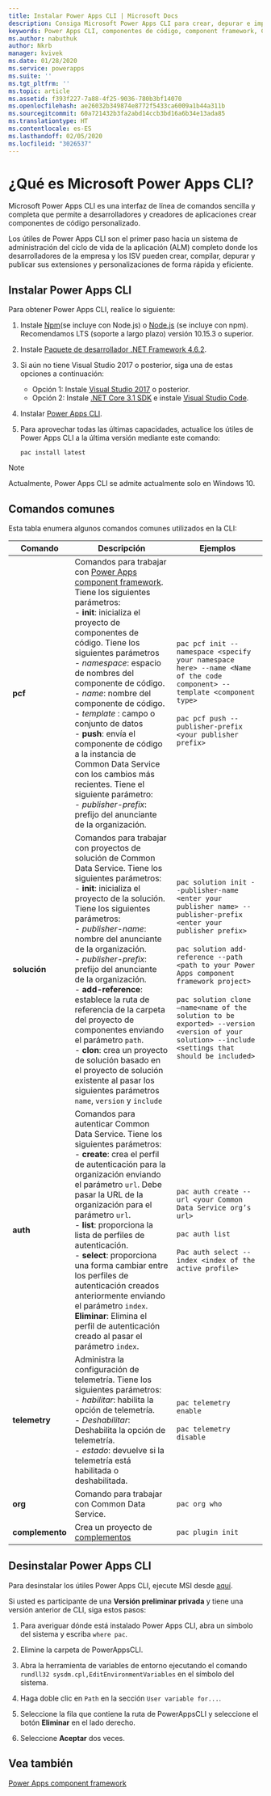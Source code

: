 ```yaml
---
title: Instalar Power Apps CLI | Microsoft Docs
description: Consiga Microsoft Power Apps CLI para crear, depurar e implementar componentes de código con Power Apps component framework.
keywords: Power Apps CLI, componentes de código, component framework, CLI
ms.author: nabuthuk
author: Nkrb
manager: kvivek
ms.date: 01/28/2020
ms.service: powerapps
ms.suite: ''
ms.tgt_pltfrm: ''
ms.topic: article
ms.assetid: f393f227-7a88-4f25-9036-780b3bf14070
ms.openlocfilehash: ae26032b349874e8772f5433ca6009a1b44a311b
ms.sourcegitcommit: 60a721432b3fa2abd14ccb3bd16a6b34e13ada85
ms.translationtype: HT
ms.contentlocale: es-ES
ms.lasthandoff: 02/05/2020
ms.locfileid: "3026537"
---
```

# <a name="what-is-microsoft-power-apps-cli"></a>¿Qué es Microsoft Power Apps CLI? 

Microsoft Power Apps CLI es una interfaz de línea de comandos sencilla y completa que permite a desarrolladores y creadores de aplicaciones crear componentes de código personalizado. 

Los útiles de Power Apps CLI son el primer paso hacia un sistema de administración del ciclo de vida de la aplicación (ALM) completo donde los desarrolladores de la empresa y los ISV pueden crear, compilar, depurar y publicar sus extensiones y personalizaciones de forma rápida y eficiente.  

## <a name="install-power-apps-cli"></a>Instalar Power Apps CLI

Para obtener Power Apps CLI, realice lo siguiente:

1. Instale [Npm](https://www.npmjs.com/get-npm)(se incluye con Node.js) o [Node.js](https://nodejs.org/en/) (se incluye con npm). Recomendamos LTS (soporte a largo plazo) versión 10.15.3 o superior.

1. Instale [Paquete de desarrollador .NET Framework 4.6.2](https://dotnet.microsoft.com/download/dotnet-framework/net462). 

1. Si aún no tiene Visual Studio 2017 o posterior, siga una de estas opciones a continuación:
   - Opción 1: Instale [Visual Studio 2017](https://docs.microsoft.com/visualstudio/install/install-visual-studio?view=vs-2017) o posterior.
   - Opción 2: Instale [.NET Core 3.1 SDK](https://dotnet.microsoft.com/download/dotnet-core/current) e instale [Visual Studio Code](https://code.visualstudio.com/Download).

1. Instalar [Power Apps CLI](https://aka.ms/PowerAppsCLI).

1. Para aprovechar todas las últimas capacidades, actualice los útiles de Power Apps CLI a la última versión mediante este comando:

    ```CLI
    pac install latest
    ```

> [!NOTE]
> Actualmente, Power Apps CLI se admite actualmente solo en Windows 10.

## <a name="common-commands"></a>Comandos comunes

Esta tabla enumera algunos comandos comunes utilizados en la CLI:

|Comando|Descripción|Ejemplos|
|------|-----------|--------|
|**pcf**|Comandos para trabajar con [Power Apps component framework](/powerapps/developer/component-framework/overview). Tiene los siguientes parámetros: <br/> - **init**: inicializa el proyecto de componentes de código. Tiene los siguientes parámetros <br/> - *namespace*: espacio de nombres del componente de código. <br/> - *name*: nombre del componente de código. <br/> - *template* : campo o conjunto de datos <br/> - **push**: envía el componente de código a la instancia de Common Data Service con los cambios más recientes. Tiene el siguiente parámetro: <br/> - *publisher-prefix*: prefijo del anunciante de la organización.| `pac pcf init --namespace <specify your namespace here> --name <Name of the code component> --template <component type>` <br/> <br/> `pac pcf push --publisher-prefix <your publisher prefix>`|
|**solución**|Comandos para trabajar con proyectos de solución de Common Data Service. Tiene los siguientes parámetros: <br/> - **init**: inicializa el proyecto de la solución. Tiene los siguientes parámetros:<br/>  - *publisher-name*: nombre del anunciante de la organización. <br/>  - *publisher-prefix*: prefijo del anunciante de la organización. <br/> - **add-reference**: establece la ruta de referencia de la carpeta del proyecto de componentes enviando el parámetro `path`.<br/> - **clon**: crea un proyecto de solución basado en el proyecto de solución existente al pasar los siguientes parámetros `name`, `version` y `include`|`pac solution init --publisher-name <enter your publisher name> --publisher-prefix <enter your publisher prefix>` <br/><br/> `pac solution add-reference --path <path to your Power Apps component framework project>`<br/><br/> `pac solution clone –name<name of the solution to be exported> --version <version of your solution> --include <settings that should be included>`|
|**auth**|Comandos para autenticar Common Data Service. Tiene los siguientes parámetros: <br/> - **create**: crea el perfil de autenticación para la organización enviando el parámetro `url`. Debe pasar la URL de la organización para el parámetro `url`. <br/> - **list**: proporciona la lista de perfiles de autenticación. <br/> - **select**: proporciona una forma cambiar entre los perfiles de autenticación creados anteriormente enviando el parámetro `index`.<br/>**Eliminar**: Elimina el perfil de autenticación creado al pasar el parámetro `index`.|`pac auth create --url <your Common Data Service org’s url>` <br/> <br/> `pac auth list` <br/><br/> `Pac auth select --index <index of the active profile>`|
|**telemetry**|Administra la configuración de telemetría. Tiene los siguientes parámetros: <br/>- *habilitar*: habilita la opción de telemetría.<br/> - *Deshabilitar*: Deshabilita la opción de telemetría.<br/> - *estado*: devuelve si la telemetría está habilitada o deshabilitada.|`pac telemetry enable` <br/><br/> `pac telemetry disable`|
|**org**|Comando para trabajar con Common Data Service.|`pac org who`|
|**complemento**|Crea un proyecto de [complementos](/powerapps/developer/common-data-service/plug-ins)|`pac plugin init`|

## <a name="uninstall-power-apps-cli"></a>Desinstalar Power Apps CLI

Para desinstalar los útiles Power Apps CLI, ejecute MSI desde [aquí](https://aka.ms/PowerAppsCLI).

Si usted es participante de una **Versión preliminar privada** y tiene una versión anterior de CLI, siga estos pasos:

1. Para averiguar dónde está instalado Power Apps CLI, abra un símbolo del sistema y escriba `where pac`.

1. Elimine la carpeta de PowerAppsCLI.

1. Abra la herramienta de variables de entorno ejecutando el comando `rundll32 sysdm.cpl,EditEnvironmentVariables` en el símbolo del sistema.

1. Haga doble clic en `Path` en la sección `User variable for...`.

1. Seleccione la fila que contiene la ruta de PowerAppsCLI y seleccione el botón **Eliminar** en el lado derecho.

1. Seleccione **Aceptar** dos veces.


## <a name="see-also"></a>Vea también

[Power Apps component framework](../component-framework/overview.md)